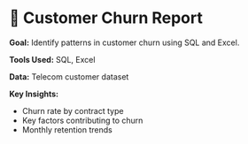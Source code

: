# 🔁 Customer Churn Report

**Goal:** Identify patterns in customer churn using SQL and Excel.

**Tools Used:** SQL, Excel

**Data:** Telecom customer dataset

**Key Insights:**
- Churn rate by contract type
- Key factors contributing to churn
- Monthly retention trends